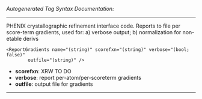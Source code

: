 _Autogenerated Tag Syntax Documentation:_

---
PHENIX crystallographic refinement interface code.  Reports to file per score-term gradients, used for: a) verbose output; b) normalization for non-etable derivs

```
<ReportGradients name="(string)" scorefxn="(string)" verbose="(bool; false)"
        outfile="(string)" />
```

-   **scorefxn**: XRW TO DO
-   **verbose**: report per-atom/per-scoreterm gradients
-   **outfile**: output file for gradients

---
